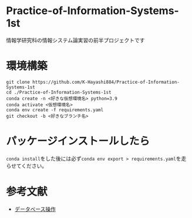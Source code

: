 # Practice-of-Information-Systems-1st
情報学研究科の情報システム論実習の前半プロジェクトです

# 環境構築
```
git clone https://github.com/K-Hayashi884/Practice-of-Information-Systems-1st
cd ./Practice-of-Information-Systems-1st
conda create -n <好きな仮想環境名> python=3.9
conda activate <仮想環境名>
conda env create -f requirements.yaml
git checkout -b <好きなブランチ名>
```

# パッケージインストールしたら
`conda install`をした後には必ず`conda env export > requirements.yaml`を走らせてください。

# 参考文献
- [データベース操作](https://engineer-lifestyle-blog.com/code/python/flask-tutorial-web-app-with-database/)
